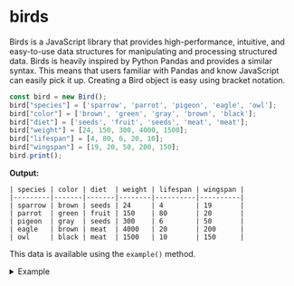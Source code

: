 # birds
Birds is a JavaScript library that provides high-performance, intuitive, and easy-to-use data structures for manipulating and processing structured data. Birds is heavily inspired by Python Pandas and provides a similar syntax. This means that users familiar with Pandas and know JavaScript can easily pick it up.
Creating a Bird object is easy using bracket notation.
  ```javascript
  const bird = new Bird();
  bird["species"] = ['sparrow', 'parrot', 'pigeon', 'eagle', 'owl'];
  bird["color"] = ['brown', 'green', 'gray', 'brown', 'black'];
  bird["diet"] = ['seeds', 'fruit', 'seeds', 'meat', 'meat'];
  bird["weight"] = [24, 150, 300, 4000, 1500];
  bird["lifespan"] = [4, 80, 6, 20, 10];
  bird["wingspan"] = [19, 20, 50, 200, 150];
  bird.print();
  ```
  **Output:**
  ```
  | species | color | diet  | weight | lifespan | wingspan |
  |---------|-------|-------|--------|----------|----------|
  | sparrow | brown | seeds | 24     | 4        | 19       |
  | parrot  | green | fruit | 150    | 80       | 20       |
  | pigeon  | gray  | seeds | 300    | 6        | 50       |
  | eagle   | brown | meat  | 4000   | 20       | 200      |
  | owl     | black | meat  | 1500   | 10       | 150      |
  ```
  This data is available using the `example()` method.
<details>
  <summary>Example</summary>
    Creates a Bird object with example data.
    ```javascript
    const bird = Bird.example();
    bird.print();
    ```
    **Output:**
    ```
    | species | color | diet  | weight | lifespan | wingspan |
    |---------|-------|-------|--------|----------|----------|
    | sparrow | brown | seeds | 24     | 4        | 19       |
    | parrot  | green | fruit | 150    | 80       | 20       |
    | pigeon  | gray  | seeds | 300    | 6        | 50       |
    | eagle   | brown | meat  | 4000   | 20       | 200      |
    | owl     | black | meat  | 1500   | 10       | 150      |
    ```
</details>
